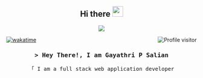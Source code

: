 
<h2 align="center">
  Hi there
  <img src="https://media.giphy.com/media/hvRJCLFzcasrR4ia7z/giphy.gif" width="28">
</h2>
<p align="center">
  <a href="https://github.com/gayathrisalian01"><img src="https://readme-typing-svg.herokuapp.com/?lines=Student%20of%20Bits%20and%20Bytes;Software%20Developer%20Intern;Tech%20Enthusiast&center=true&width=380&height=45"></a>
</p>
<a href="https://komarev.com/ghpvc/?username=alsiam">
  <img align="right" src="https://komarev.com/ghpvc/?username=gayathrisalian01&label=Visitors&color=0e75b6&style=flat" alt="Profile visitor" />
</a>

[![wakatime](https://wakatime.com/badge/user/eebb3dd8-d9b2-40de-9b88-6fd6cac99dbc.svg)](https://wakatime.com/@eebb3dd8-d9b2-40de-9b88-6fd6cac99dbc)

<!-- Intro  -->
<h3 align="center">
        <samp>&gt; Hey There!, I am
                <b>Gayathri P Salian</a></b>
        </samp>
</h3>


<p align="center"> 
  <samp>
    「 I am a full stack web application developer
  </samp>
</p>
<!--
**gayathrisalian01/gayathrisalian01** is a ✨ _special_ ✨ repository because its `README.md` (this file) appears on your GitHub profile.

Here are some ideas to get you started:

- 🔭 I’m currently working on ...
- 🌱 I’m currently learning ...
- 👯 I’m looking to collaborate on ...
- 🤔 I’m looking for help with ...
- 💬 Ask me about ...
- 📫 How to reach me: ...
- 😄 Pronouns: ...
- ⚡ Fun fact: ...
-->
